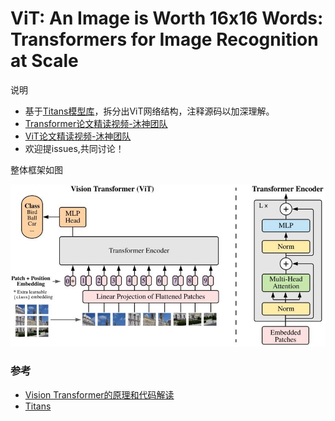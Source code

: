 # ViT: An Image is Worth 16x16 Words: Transformers for Image Recognition at Scale


说明

- 基于[Titans模型库](https://github.com/hpcaitech/Titans)，拆分出ViT网络结构，注释源码以加深理解。
- [Transformer论文精读视频-沐神团队](https://www.bilibili.com/video/BV1pu411o7BE/?spm_id_from=333.337.search-card.all.click&vd_source=867a12dbe5f2199cb2f7283321debf90)
- [ViT论文精读视频-沐神团队](https://www.bilibili.com/video/BV15P4y137jb/?spm_id_from=pageDriver&vd_source=867a12dbe5f2199cb2f7283321debf90)
- 欢迎提issues,共同讨论！

整体框架如图

![](imgs/ViT.jpeg)



### 参考
- [Vision Transformer的原理和代码解读](https://zhuanlan.zhihu.com/p/431935786)
- [Titans](https://github.com/hpcaitech/Titans)





